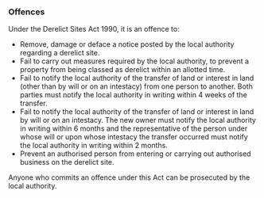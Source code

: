 ###  Offences

Under the Derelict Sites Act 1990, it is an offence to:

  * Remove, damage or deface a notice posted by the local authority regarding a derelict site. 
  * Fail to carry out measures required by the local authority, to prevent a property from being classed as derelict within an allotted time. 
  * Fail to notify the local authority of the transfer of land or interest in land (other than by will or on an intestacy) from one person to another. Both parties must notify the local authority in writing within 4 weeks of the transfer. 
  * Fail to notify the local authority of the transfer of land or interest in land by will or on an intestacy. The new owner must notify the local authority in writing within 6 months and the representative of the person under whose will or upon whose intestacy the transfer occurred must notify the local authority in writing within 2 months. 
  * Prevent an authorised person from entering or carrying out authorised business on the derelict site. 

Anyone who commits an offence under this Act can be prosecuted by the local
authority.
